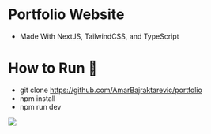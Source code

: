 # Portfolio Website

- Made With NextJS, TailwindCSS, and TypeScript

# How to Run 🥇
- git clone https://github.com/AmarBajraktarevic/portfolio
- npm install
- npm run dev

![](https://i.pinimg.com/564x/39/f0/b3/39f0b330eb3f78523fc6649c3d9c8d42.jpg)
